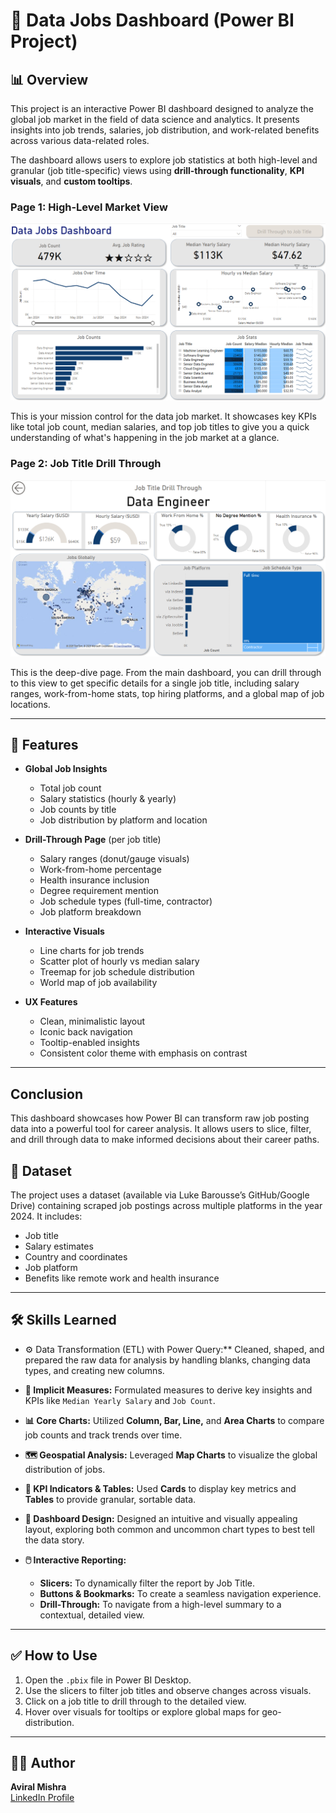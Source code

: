 # 💼 Data Jobs Dashboard (Power BI Project)


## 📊 Overview

This project is an interactive Power BI dashboard designed to analyze the global job market in the field of data science and analytics. It presents insights into job trends, salaries, job distribution, and work-related benefits across various data-related roles.

The dashboard allows users to explore job statistics at both high-level and granular (job title-specific) views using **drill-through functionality**, **KPI visuals**, and **custom tooltips**.


### Page 1: High-Level Market View

![Dashboard Page 1](/images/ss1pg1.png)

This is your mission control for the data job market. It showcases key KPIs like total job count, median salaries, and top job titles to give you a quick understanding of what's happening in the job market at a glance.

### Page 2: Job Title Drill Through

![Dashboard Page 2](/images/ss2pg2.png)

This is the deep-dive page. From the main dashboard, you can drill through to this view to get specific details for a single job title, including salary ranges, work-from-home stats, top hiring platforms, and a global map of job locations.

---

## 📌 Features

- **Global Job Insights**
  - Total job count
  - Salary statistics (hourly & yearly)
  - Job counts by title
  - Job distribution by platform and location

- **Drill-Through Page** (per job title)
  - Salary ranges (donut/gauge visuals)
  - Work-from-home percentage
  - Health insurance inclusion
  - Degree requirement mention
  - Job schedule types (full-time, contractor)
  - Job platform breakdown

- **Interactive Visuals**
  - Line charts for job trends
  - Scatter plot of hourly vs median salary
  - Treemap for job schedule distribution
  - World map of job availability

- **UX Features**
  - Clean, minimalistic layout
  - Iconic back navigation
  - Tooltip-enabled insights
  - Consistent color theme with emphasis on contrast

---
## Conclusion

This dashboard showcases how Power BI can transform raw job posting data into a powerful tool for career analysis. It allows users to slice, filter, and drill through data to make informed decisions about their career paths.


## 📂 Dataset

The project uses a dataset (available via Luke Barousse’s GitHub/Google Drive) containing scraped job postings across multiple platforms in the year 2024. It includes:
- Job title
- Salary estimates
- Country and coordinates
- Job platform
- Benefits like remote work and health insurance


---

## 🛠 Skills Learned
- ⚙️ Data Transformation (ETL) with Power Query:** Cleaned, shaped, and prepared the raw data for analysis by handling blanks, changing data types, and creating new columns.

-   **🧮 Implicit Measures:** Formulated measures to derive key insights and KPIs like `Median Yearly Salary` and `Job Count`.
-   **📊 Core Charts:** Utilized **Column, Bar, Line,** and **Area Charts** to compare job counts and track trends over time.
-   **🗺️ Geospatial Analysis:** Leveraged **Map Charts** to visualize the global distribution of jobs.
-   **🔢 KPI Indicators & Tables:** Used **Cards** to display key metrics and **Tables** to provide granular, sortable data.
-   **🎨 Dashboard Design:** Designed an intuitive and visually appealing layout, exploring both common and uncommon chart types to best tell the data story.
-   **🖱️ Interactive Reporting:**
    -   **Slicers:** To dynamically filter the report by Job Title.
    -   **Buttons & Bookmarks:** To create a seamless navigation experience.
    -   **Drill-Through:** To navigate from a high-level summary to a contextual, detailed view.
---



## ✅ How to Use

1. Open the `.pbix` file in Power BI Desktop.
2. Use the slicers to filter job titles and observe changes across visuals.
3. Click on a job title to drill through to the detailed view.
4. Hover over visuals for tooltips or explore global maps for geo-distribution.

---


## 🙋‍♂️ Author

**Aviral Mishra**  
[LinkedIn Profile](https://www.linkedin.com/in/aviral-mishra-138237338/)

